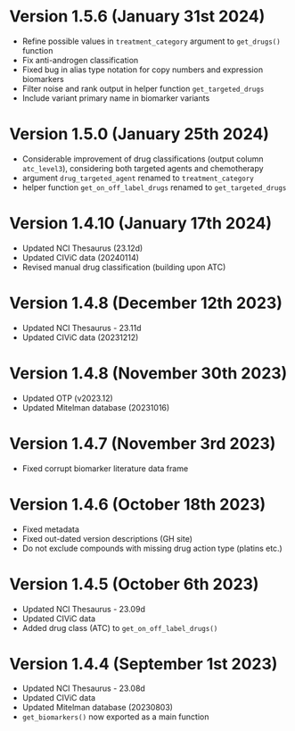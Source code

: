 # Version 1.5.6 (January 31st 2024)

* Refine possible values in `treatment_category` argument to `get_drugs()` function
* Fix anti-androgen classification
* Fixed bug in alias type notation for copy numbers and expression biomarkers
* Filter noise and rank output in helper function `get_targeted_drugs`
* Include variant primary name in biomarker variants

# Version 1.5.0 (January 25th 2024)

* Considerable improvement of drug classifications (output column `atc_level3`),
considering both targeted agents and chemotherapy
* argument `drug_targeted_agent` renamed to `treatment_category`
* helper function `get_on_off_label_drugs` renamed to `get_targeted_drugs`

# Version 1.4.10 (January 17th 2024)

* Updated NCI Thesaurus (23.12d)
* Updated CIViC data (20240114)
* Revised manual drug classification (building upon ATC)

# Version 1.4.8 (December 12th 2023)

* Updated NCI Thesaurus - 23.11d
* Updated CIViC data (20231212)

# Version 1.4.8 (November 30th 2023)

* Updated OTP (v2023.12)
* Updated Mitelman database (20231016)

# Version 1.4.7 (November 3rd 2023)

* Fixed corrupt biomarker literature data frame

# Version 1.4.6 (October 18th 2023)

* Fixed metadata
* Fixed out-dated version descriptions (GH site)
* Do not exclude compounds with missing drug action type (platins etc.)

# Version 1.4.5 (October 6th 2023)

* Updated NCI Thesaurus - 23.09d
* Updated CIViC data
* Added drug class (ATC) to `get_on_off_label_drugs()`

# Version 1.4.4 (September 1st 2023)

* Updated NCI Thesaurus - 23.08d
* Updated CIViC data
* Updated Mitelman database (20230803)
* `get_biomarkers()` now exported as a main function



